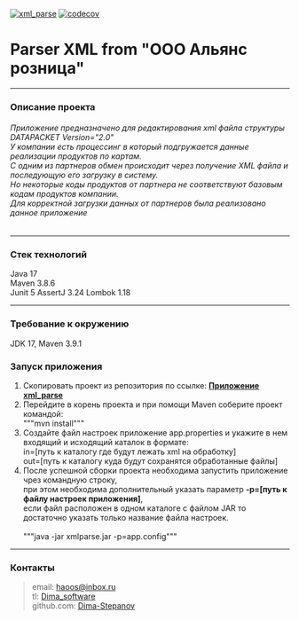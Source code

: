 [![xml_parse](https://github.com/Dima-Stepanov/gc-aliance_xml_parse/actions/workflows/maven.yml/badge.svg)](https://github.com/Dima-Stepanov/gc-aliance_xml_parse/actions/workflows/maven.yml)
[![codecov](https://codecov.io/gh/Dima-Stepanov/gc-aliance_xml_parse/branch/master/graph/badge.svg?token=UEeCVDW5Bv)](https://codecov.io/gh/Dima-Stepanov/gc-aliance_xml_parse)

# Parser XML from "ООО Альянс розница"</h1>

<hr>
<h3>Описание проекта</h3>
<h6>
Приложение предназначено для редактирования xml файла структуры DATAPACKET Version="2.0"<br>
У компании есть процессинг в который подгружается данные реализации продуктов по картам. <br>
С одним из партнеров обмен происходит через получение XML файла и последующую его загрузку в систему. <br>
Но некоторые коды продуктов от партнера не соответствуют базовым кодам продуктов компании. <br>
Для корректной загрузки данных от партнеров была реализовано данное приложение <br>
</h6>
<hr>
<h3>Стек технологий </h3>
Java 17 <br>
Maven 3.8.6 <br>
Junit 5
AssertJ 3.24
Lombok 1.18 <br>
<hr>
<h3>Требование к окружению</h3>
JDK 17, Maven 3.9.1 <br>

<h3>Запуск приложения</h3>

1. Скопировать проект из репозитория по ссылке:
   <a href=https://github.com/Dima-Stepanov/gc-aliance_xml_parse.git><b>Приложение xml_parse</b></a> <br>
2. Перейдите в корень проекта и при помощи Maven соберите проект командой:<br>
   """mvn install""" <br>
3. Создайте файл настроек приложение app.properties и укажите в нем входящий и исходящий каталок в формате: <br>
   in=[путь к каталогу где будут лежать xml на обработку] <br>
   out=[путь к каталогу куда будут сохранятся обработанные файлы] <br>
4. После успешной сборки проекта необходима запустить приложение чрез командную строку, <br>
при этом необходима дополнительный указать параметр <b>-p=[путь к файлу настроек приложения]</b>, <br>
если файл расположен в одном каталоге с файлом JAR то достаточно указать только название файла настроек. <br>      
         """java -jar xmlparse.jar -p=app.config""" <br>
<hr>

### Контакты

> email: [haoos@inbox.ru](mailto:haoos@inbox.ru) <br>
> tl: [Dima_software](https://t.me/Dima_software) <br>
> github.com: [Dima-Stepanov](https://github.com/Dima-Stepanov)
